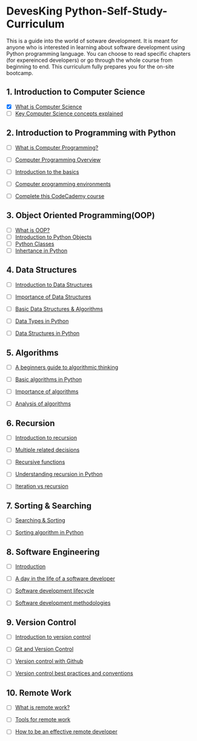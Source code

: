 # DevesKing Python-Self-Study-Curriculum
This is a guide into the world of sotware development. It is meant for anyone who is interested in learning about software development using Python programming language. You can choose to read specific chapters (for expereinced developers) or go through the whole course from beginning to end. This curriculum fully prepares you for the on-site bootcamp.

## 1. Introduction to Computer Science
- [X] [What is Computer Science](http://interactivepython.org/courselib/static/pythonds/Introduction/WhatIsComputerScience.html)
- [ ] [Key Computer Science concepts explained](http://carlcheo.com/compsci)

## 2. Introduction to Programming with Python
- [ ] [What is Computer Programming?](http://interactivepython.org/courselib/static/pythonds/Introduction/WhatIsProgramming.html)
- [ ] [Computer Programming Overview](http://www.tutorialspoint.com/computer_programming/computer_programming_overview.htm)
- [ ] [Introduction to the basics](http://www.tutorialspoint.com/computer_programming/computer_programming_basics.htm)
- [ ] [Computer programming environments](http://www.tutorialspoint.com/computer_programming/computer_programming_environment.htm)
- [ ] [Complete this CodeCademy course](https://www.codecademy.com/learn/learn-python-3)


## 3. Object Oriented Programming(OOP)
- [ ] [What is OOP?](http://teknadesigns.com/what-is-object-oriented-programming/)
- [ ] [Introduction to Python Objects](https://www.programiz.com/python-programming/object-oriented-programming)
- [ ] [Python Classes](https://realpython.com/python3-object-oriented-programming/)
- [ ] [Inhertance in Python](https://www.digitalocean.com/community/tutorials/understanding-class-inheritance-in-python-3)

## 4. Data Structures
- [ ] [Introduction to Data Structures](https://towardsdatascience.com/data-structures-algorithms-in-python-68c8dbb19c90)
- [ ] [Importance of Data Structures](https://runestone.academy/runestone/books/published/pythonds/Introduction/WhyStudyDataStructuresandAbstractDataTypes.html)
- [ ] [Basic Data Structures & Algorithms](https://www.studytonight.com/data-structures/introduction-to-data-structures)
- [ ] [Data Types in Python](https://realpython.com/python-data-types/)
- [ ] [Data Structures in Python](https://www.edureka.co/blog/data-structures-and-algorithms-in-python/)


## 5. Algorithms
- [ ] [A beginners guide to algorithmic thinking](https://learntocodewith.me/posts/algorithmic-thinking/)
- [ ] [Basic algorithms in Python](https://www.tutorialspoint.com/python_data_structure/python_algorithm_design.htm)
- [ ] [Importance of algorithms](https://www.programiz.com/dsa/why-algorithms)
- [ ] [Analysis of algorithms](https://runestone.academy/runestone/books/published/pythonds/AlgorithmAnalysis/WhatIsAlgorithmAnalysis.html)


## 6. Recursion
- [ ] [Introduction to recursion](https://www.topcoder.com/thrive/articles/An%20Introduction%20to%20Recursion%20Part%20One)
- [ ] [Multiple related decisions](https://www.topcoder.com/thrive/articles/An%20Introduction%20to%20Recursion%20Part%20Two)
- [ ] [Recursive functions](https://www.programiz.com/python-programming/recursion)
- [ ] [Understanding recursion in Python](https://realpython.com/python-recursion/)
- [ ] [Iteration vs recursion](http://www2.hawaii.edu/~tp_200/lectureNotes/recursion.htm)


## 7. Sorting & Searching
- [ ] [Searching & Sorting](https://codeburst.io/algorithms-i-searching-and-sorting-algorithms-56497dbaef20)
- [ ] [Sorting algorithm in Python](https://stackabuse.com/sorting-algorithms-in-python/)


## 8. Software Engineering
- [ ] [Introduction](https://www.educba.com/software-development/software-development-tutorials/software-engineering-tutorial/)
- [ ] [A day in the life of a software developer](https://codeinstitute.net/blog/a-day-in-the-life-of-a-software-developer/)
- [ ] [Software development lifecycle](https://www.tutorialspoint.com/sdlc/sdlc_overview.htm)
- [ ] [Software development methodologies](https://codebots.com/library/way-of-working/what-is-the-best-software-development-methodology)


## 9. Version Control 
- [ ] [Introduction to version control](http://guides.beanstalkapp.com/version-control/intro-to-version-control.html)
- [ ] [Git and Version Control](https://www.freecodecamp.org/news/learn-git-and-version-control-in-an-hour/)
- [ ] [Version control with Github](https://launchschool.com/books/git/read/github)
- [ ] [Version control best practices and conventions](https://deepsource.io/blog/git-branch-naming-conventions/)


## 10. Remote Work 
- [ ] [What is remote work?](https://www.remoteyear.com/blog/what-is-remote-work)
- [ ] [Tools for remote work](https://x-team.com/blog/remote-work-tools-software-developers/)
- [ ] [How to be an effective remote developer](https://www.codementor.io/learn-programming/8-tips-to-become-an-effective-remote-developer)

